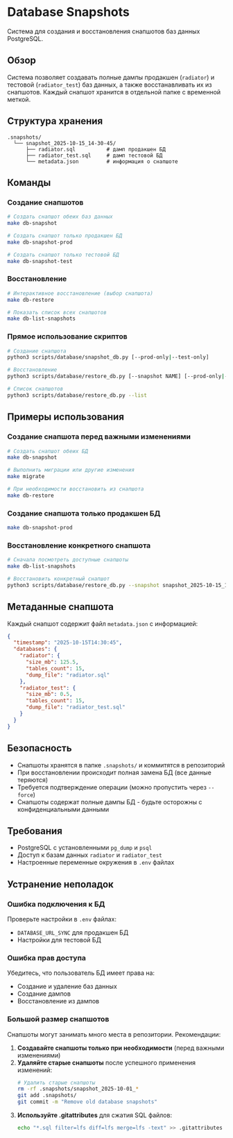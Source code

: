 # Database Snapshots

Система для создания и восстановления снапшотов баз данных PostgreSQL.

## Обзор

Система позволяет создавать полные дампы продакшен (`radiator`) и тестовой (`radiator_test`) баз данных, а также восстанавливать их из снапшотов. Каждый снапшот хранится в отдельной папке с временной меткой.

## Структура хранения

```
.snapshots/
  └── snapshot_2025-10-15_14-30-45/
      ├── radiator.sql          # дамп продакшен БД
      ├── radiator_test.sql     # дамп тестовой БД
      └── metadata.json         # информация о снапшоте
```

## Команды

### Создание снапшотов

```bash
# Создать снапшот обеих баз данных
make db-snapshot

# Создать снапшот только продакшен БД
make db-snapshot-prod

# Создать снапшот только тестовой БД
make db-snapshot-test
```

### Восстановление

```bash
# Интерактивное восстановление (выбор снапшота)
make db-restore

# Показать список всех снапшотов
make db-list-snapshots
```

### Прямое использование скриптов

```bash
# Создание снапшота
python3 scripts/database/snapshot_db.py [--prod-only|--test-only]

# Восстановление
python3 scripts/database/restore_db.py [--snapshot NAME] [--prod-only|--test-only] [--force]

# Список снапшотов
python3 scripts/database/restore_db.py --list
```

## Примеры использования

### Создание снапшота перед важными изменениями

```bash
# Создать снапшот обеих БД
make db-snapshot

# Выполнить миграции или другие изменения
make migrate

# При необходимости восстановить из снапшота
make db-restore
```

### Создание снапшота только продакшен БД

```bash
make db-snapshot-prod
```

### Восстановление конкретного снапшота

```bash
# Сначала посмотреть доступные снапшоты
make db-list-snapshots

# Восстановить конкретный снапшот
python3 scripts/database/restore_db.py --snapshot snapshot_2025-10-15_14-30-45 --force
```

## Метаданные снапшота

Каждый снапшот содержит файл `metadata.json` с информацией:

```json
{
  "timestamp": "2025-10-15T14:30:45",
  "databases": {
    "radiator": {
      "size_mb": 125.5,
      "tables_count": 15,
      "dump_file": "radiator.sql"
    },
    "radiator_test": {
      "size_mb": 0.5,
      "tables_count": 15,
      "dump_file": "radiator_test.sql"
    }
  }
}
```

## Безопасность

- Снапшоты хранятся в папке `.snapshots/` и коммитятся в репозиторий
- При восстановлении происходит полная замена БД (все данные теряются)
- Требуется подтверждение операции (можно пропустить через `--force`)
- Снапшоты содержат полные дампы БД - будьте осторожны с конфиденциальными данными

## Требования

- PostgreSQL с установленными `pg_dump` и `psql`
- Доступ к базам данных `radiator` и `radiator_test`
- Настроенные переменные окружения в `.env` файлах

## Устранение неполадок

### Ошибка подключения к БД

Проверьте настройки в `.env` файлах:
- `DATABASE_URL_SYNC` для продакшен БД
- Настройки для тестовой БД

### Ошибка прав доступа

Убедитесь, что пользователь БД имеет права на:
- Создание и удаление баз данных
- Создание дампов
- Восстановление из дампов

### Большой размер снапшотов

Снапшоты могут занимать много места в репозитории. Рекомендации:

1. **Создавайте снапшоты только при необходимости** (перед важными изменениями)
2. **Удаляйте старые снапшоты** после успешного применения изменений:
   ```bash
   # Удалить старые снапшоты
   rm -rf .snapshots/snapshot_2025-10-01_*
   git add .snapshots/
   git commit -m "Remove old database snapshots"
   ```
3. **Используйте .gitattributes** для сжатия SQL файлов:
   ```bash
   echo "*.sql filter=lfs diff=lfs merge=lfs -text" >> .gitattributes
   ```
